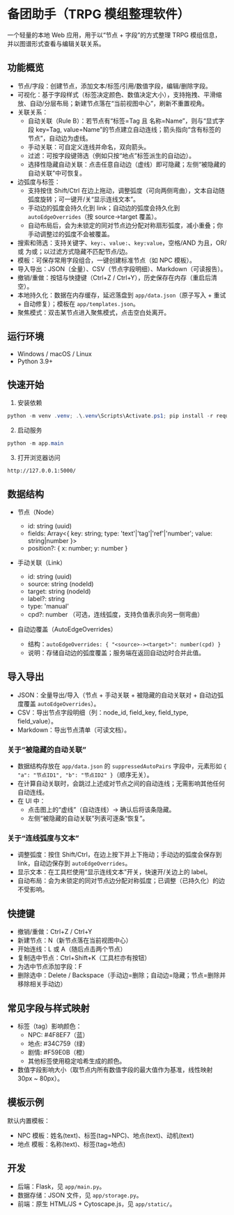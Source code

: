 # 备团助手（TRPG 模组整理软件）

一个轻量的本地 Web 应用，用于以“节点 + 字段”的方式整理 TRPG 模组信息，并以图谱形式查看与编辑关联关系。

## 功能概览

- 节点/字段：创建节点，添加文本/标签/引用/数值字段，编辑/删除字段。
- 可视化：基于字段样式（标签决定颜色、数值决定大小），支持拖拽、平滑缩放、自动/分层布局；新建节点落在“当前视图中心”，刷新不重置视角。
- 关联关系：
  - 自动关联（Rule B）：若节点有“标签=Tag 且 名称=Name”，则与“显式字段 key=Tag, value=Name”的节点建立自动连线；箭头指向“含有标签的节点”，自动边为虚线。
  - 手动关联：可自定义连线并命名，双向箭头。
  - 过滤：可按字段键筛选（例如只按“地点”标签派生的自动边）。
  - 选择性隐藏自动关联：点击任意自动边（虚线）即可隐藏；左侧“被隐藏的自动关联”中可恢复。
- 边弧度与标签：
  - 支持按住 Shift/Ctrl 在边上拖动，调整弧度（可向两侧弯曲），文本自动随弧度旋转；可一键开/关“显示连线文本”。
  - 手动边的弧度会持久化到 link；自动边的弧度会持久化到 `autoEdgeOverrides`（按 source->target 覆盖）。
  - 自动布局后，会为未锁定的同对节点边分配对称扇形弧度，减小重叠；你手动调整过的弧度不会被覆盖。
- 搜索和筛选：支持关键字、`key:`、`value:`、`key:value`，空格/AND 为且，OR/或 为或；以过滤方式隐藏不匹配节点/边。
- 模板：可保存常用字段组合，一键创建标准节点（如 NPC 模板）。
- 导入导出：JSON（全量）、CSV（节点字段明细）、Markdown（可读报告）。
- 撤销/重做：按钮与快捷键（Ctrl+Z / Ctrl+Y），历史保存在内存（重启后清空）。
- 本地持久化：数据在内存缓存，延迟落盘到 `app/data.json`（原子写入 + 重试 + 自动修复）；模板在 `app/templates.json`。
- 聚焦模式：双击某节点进入聚焦模式，点击空白处离开。

## 运行环境

- Windows / macOS / Linux
- Python 3.9+

## 快速开始

1) 安装依赖

```powershell
python -m venv .venv; .\.venv\Scripts\Activate.ps1; pip install -r requirements.txt
```

2) 启动服务

```powershell
python -m app.main
```

3) 打开浏览器访问

```
http://127.0.0.1:5000/
```

## 数据结构

- 节点（Node）
  - id: string (uuid)
  - fields: Array<{ key: string; type: 'text'|'tag'|'ref'|'number'; value: string|number }>
  - position?: { x: number; y: number }

- 手动关联（Link）
  - id: string (uuid)
  - source: string (nodeId)
  - target: string (nodeId)
  - label?: string
  - type: 'manual'
  - cpd?: number （可选，连线弧度，支持负值表示向另一侧弯曲）

- 自动边覆盖（AutoEdgeOverrides）
  - 结构：`autoEdgeOverrides: { "<source>-><target>": number(cpd) }`
  - 说明：存储自动边的弧度覆盖；服务端在返回自动边时合并此值。


## 导入导出

- JSON：全量导出/导入（节点 + 手动关联 + 被隐藏的自动关联对 + 自动边弧度覆盖 `autoEdgeOverrides`）。
- CSV：导出节点字段明细（列：node_id, field_key, field_type, field_value）。
- Markdown：导出节点清单（可读文档）。

### 关于“被隐藏的自动关联”

- 数据结构存放在 `app/data.json` 的 `suppressedAutoPairs` 字段中，元素形如 `{ "a": "节点ID1", "b": "节点ID2" }`（顺序无关）。
- 在计算自动关联时，会跳过上述成对节点之间的自动连线；无需影响其他任何自动连线。
- 在 UI 中：
  - 点击图上的“虚线”（自动连线）→ 确认后将该条隐藏。
  - 左侧“被隐藏的自动关联”列表可逐条“恢复”。

### 关于“连线弧度与文本”

- 调整弧度：按住 Shift/Ctrl，在边上按下并上下拖动；手动边的弧度会保存到 link，自动边保存到 `autoEdgeOverrides`。
- 显示文本：在工具栏使用“显示连线文本”开关，快速开/关边上的 label。
- 自动布局：会为未锁定的同对节点边分配对称弧度；已调整（已持久化）的边不受影响。

## 快捷键

- 撤销/重做：Ctrl+Z / Ctrl+Y
- 新建节点：N（新节点落在当前视图中心）
- 开始连线：L 或 A（随后点击两个节点）
- 复制选中节点：Ctrl+Shift+K（工具栏亦有按钮）
- 为选中节点添加字段：F
- 删除选中：Delete / Backspace（手动边=删除；自动边=隐藏；节点=删除并移除相关手动边）

## 常见字段与样式映射

- 标签（tag）影响颜色：
  - NPC: #4F8EF7（蓝）
  - 地点: #34C759（绿）
  - 剧情: #F59E0B（橙）
  - 其他标签使用稳定哈希生成的颜色。
- 数值字段影响大小（取节点内所有数值字段的最大值作为基准，线性映射 30px ~ 80px）。

## 模板示例

默认内置模板：

- NPC 模板：姓名(text)、标签(tag=NPC)、地点(text)、动机(text)
- 地点 模板：名称(text)、标签(tag=地点)

## 开发

- 后端：Flask，见 `app/main.py`。
- 数据存储：JSON 文件，见 `app/storage.py`。
- 前端：原生 HTML/JS + Cytoscape.js，见 `app/static/`。

